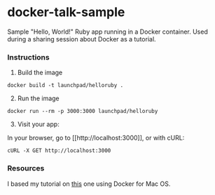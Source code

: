 # docker-talk-sample

Sample "Hello, World!" Ruby app running in a Docker container. Used during a sharing session about Docker as a tutorial.

### Instructions

1. Build the image

```
docker build -t launchpad/helloruby .
```

2. Run the image

```
docker run --rm -p 3000:3000 launchpad/helloruby 
```

3. Visit your app:

In your browser, go to [[http://localhost:3000]], or with cURL:

```
cURL -X GET http://localhost:3000
```


### Resources

I based my tutorial on [this](https://rubyplus.com/articles/2461-Docker-Basics-Running-a-Hello-World-Sinatra-App-in-a-Container) one using Docker for Mac OS.
